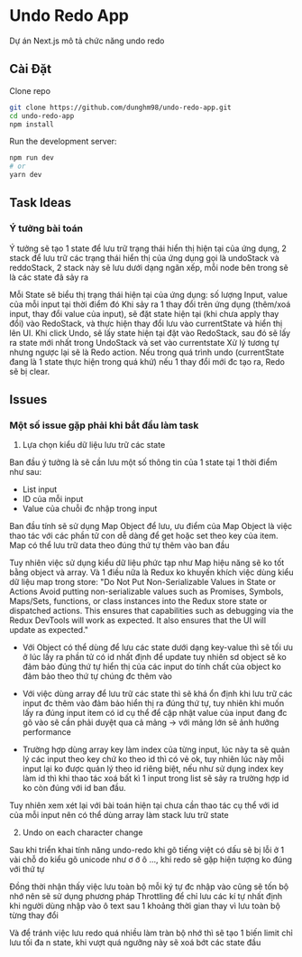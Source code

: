 # Undo Redo App

Dự án Next.js mô tả chức năng undo redo

## Cài Đặt

Clone repo

```bash
git clone https://github.com/dunghm98/undo-redo-app.git
cd undo-redo-app
npm install
```

Run the development server:

```bash
npm run dev
# or
yarn dev
```


## Task Ideas
### Ý tưởng bài toán
Ý tưởng sẽ tạo 1 state để lưu trữ trạng thái hiển thị hiện tại của ứng dụng, 2 stack để lưu trữ các trạng thái hiển thị của ứng dụng gọi là undoStack và reddoStack, 2 stack này sẽ lưu dưới dạng ngăn xếp, mỗi node bên trong sẽ là các state đã sảy ra

Mỗi State sẽ biểu thị trạng thái hiện tại của ứng dụng: số lượng Input, value của mỗi input tại thời điểm đó
Khi sảy ra 1 thay đổi trên ứng dụng (thêm/xoá input, thay đổi value của input), sẽ đặt state hiện tại (khi chưa apply thay đổi) vào RedoStack, và thực hiện thay đổi lưu vào currentState và hiển thị lên UI. 
Khi click Undo, sẽ lấy state hiện tại đặt vào RedoStack, sau đó sẽ lấy ra state mới nhất trong UndoStack và set vào currentstate
Xử lý tương tự nhưng ngược lại sẽ là Redo action. 
Nếu trong quá trình undo (currentState đang là 1 state thực hiện trong quá khứ) nếu 1 thay đổi mới đc tạo ra, Redo sẽ bị clear.

## Issues


### Một số issue gặp phải khi bắt đầu làm task

1. Lựa chọn kiểu dữ liệu lưu trữ các state 

Ban đầu ý tưởng là sẽ cần lưu một số thông tin của 1 state tại 1 thời điểm như sau: 
- List input
- ID của mỗi input
- Value của chuỗi đc nhập trong input 

Ban đầu tính sẽ sử dụng Map Object để lưu, ưu điểm của Map Object là việc thao tác với các phần tử con dễ dàng để get hoặc set theo key của item. Map có thể lưu trữ data theo đúng thứ tự thêm vào ban đầu

Tuy nhiên việc sử dụng kiểu dữ liệu phức tạp như Map hiệu năng sẽ ko tốt bằng object và array. Và 1 điều nữa là Redux ko khuyến khích việc dùng kiểu dữ liệu map trong store: "Do Not Put Non-Serializable Values in State or Actions
Avoid putting non-serializable values such as Promises, Symbols, Maps/Sets, functions, or class instances into the Redux store state or dispatched actions. This ensures that capabilities such as debugging via the Redux DevTools will work as expected. It also ensures that the UI will update as expected."

- Với Object có thể dùng để lưu các state dưới dạng key-value thì sẽ tối ưu ở lúc lấy ra phần tử có id nhất định để update
tuy nhiên sd object sẽ ko đảm bảo đúng thứ tự hiển thị của các input do tính chất của object ko đảm bảo theo thứ tự chúng đc thêm vào


- Với việc dùng array để lưu trữ các state thì sẽ khá ổn định khi lưu trữ các input đc thêm vào đảm bảo hiển thị ra đúng thứ tự,
tuy nhiên khi muốn lấy ra đúng input item có id cụ thể để cập nhật value của input đang đc gõ vào sẽ cần phải duyệt qua cả mảng -> với mảng lớn sẽ ảnh hưởng performance

- Trường hợp dùng array key làm index của từng input, lúc này ta sẽ quản lý các input theo key chứ ko theo id thì có vẻ ok, tuy nhiên lúc này mỗi input lại ko được quản lý theo id riêng biệt, nếu như sử dụng index key làm id thì khi thao tác xoá bất kì 1 input trong list sẽ sảy ra trường hợp id ko còn đúng với id ban đầu.

Tuy nhiên xem xét lại với bài toán hiện tại chưa cần thao tác cụ thể với id của mỗi input nên có thể dùng array làm stack lưu trữ state

2. Undo on each character change

Sau khi triển khai tính năng undo-redo khi gõ tiếng việt có dấu sẽ bị lỗi ở 1 vài chỗ do kiểu gõ unicode như ơ ớ ô ..., khi redo sẽ gặp hiện tượng ko đúng với thứ tự 

Đồng thời nhận thấy việc lưu toàn bộ mỗi ký tự đc nhập vào cũng sẽ tốn bộ nhớ nên sẽ sử dụng phương pháp Throttling để chỉ lưu các kí tự nhất định khi người dùng nhập vào ô text sau 1 khoảng thời gian thay vì lưu toàn bộ từng thay đổi

Và để tránh việc lưu redo quá nhiều làm tràn bộ nhớ thì sẽ tạo 1 biến limit chỉ lưu tối đa n state, khi vượt quá ngưỡng này sẽ xoá bớt các state đầu
